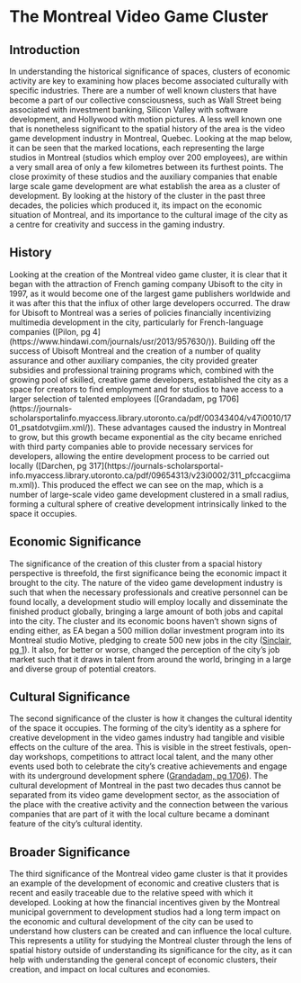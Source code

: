 # The Montreal Video Game Cluster
<h2 id=intro>Introduction</h2>

<p>In understanding the historical significance of spaces, clusters of economic activity are key to examining how places become associated culturally with specific industries. There are a number of well known clusters that have become a part of our collective consciousness, such as Wall Street being associated with investment banking, Silicon Valley with software development, and Hollywood with motion pictures. A less well known one that is nonetheless significant to the spatial history of the area is the video game development industry in Montreal, Quebec. Looking at the map below, it can be seen that the marked locations, each representing the large studios in Montreal (studios which employ over 200 employees), are within a very small area of only a few kilometres between its furthest points. The close proximity of these studios and the auxiliary companies that enable large scale game development are what establish the area as a cluster of development. By looking at the history of the cluster in the past three decades, the policies which produced it, its impact on the economic situation of Montreal, and its importance to the cultural image of the city as a centre for creativity and success in the gaming industry.</p>


<div class="markers">
  <!-- these buttons hide/show all the markers  -->
  <!-- to hide/show blue or red markers instead, change my_markers below to blue_markers
       to red_markers.  If you have defined your own color (or other) arrays, use those instead -->

</div>
  <div id="mapcontainer">
    <div id="map_canvas"></div>
  </div>
  <div id="map_legend"></div>
</div>

<h2>History</h2>
Looking at the creation of the Montreal video game cluster, it is clear that it began with the attraction of French gaming company Ubisoft to the city in 1997, as it would become one of the largest game publishers worldwide and it was after this that the influx of other large developers occurred. The draw for Ubisoft to Montreal was a series of policies financially incentivizing multimedia development in the city, particularly for French-language companies ([Pilon, pg 4](https://www.hindawi.com/journals/usr/2013/957630/)). Building off the success of Ubisoft Montreal and the creation of a number of quality assurance and other auxiliary companies, the city provided greater subsidies and professional training programs which, combined with the growing pool of skilled, creative game developers, established the city as a space for creators to find employment and for studios to have access to a larger selection of talented employees ([Grandadam, pg 1706](https://journals-scholarsportalinfo.myaccess.library.utoronto.ca/pdf/00343404/v47i0010/1701_psatdotvgiim.xml/)). These advantages caused the industry in Montreal to grow, but this growth became exponential as the city became enriched with third party companies able to provide necessary services for developers, allowing the entire development process to be carried out locally ([Darchen, pg 317](https://journals-scholarsportal-info.myaccess.library.utoronto.ca/pdf/09654313/v23i0002/311_pfccacgiimam.xml)). This produced the effect we can see on the map, which is a number of large-scale video game development clustered in a small radius, forming a cultural sphere of creative development intrinsically linked to the space it occupies.

<h2 id=eco>Economic Significance</h2>

The significance of the creation of this cluster from a spacial history perspective is threefold, the first significance being the economic impact it brought to the city. The nature of the video game development industry is such that when the necessary professionals and creative personnel can be found locally, a development studio will employ locally and disseminate the finished product globally, bringing a large amount of both jobs and capital into the city. The cluster and its economic boons haven’t shown signs of ending either, as EA began a 500 million dollar investment program into its Montreal studio Motive, pledging to create 500 new jobs in the city ([Sinclair, pg 1](https://www.gamesindustry.biz/articles/2017-04-07-ea-plans-to-add-500-new-jobs-in-montreal)). It also, for better or worse, changed the perception of the city’s job market such that it draws in talent from around the world, bringing in a large and diverse group of potential creators.

<h2 id=cult>Cultural Significance</h2>

The second significance of the cluster is how it changes the cultural identity of the space it occupies. The forming of the city’s identity as a sphere for creative development in the video games industry had tangible and visible effects on the culture of the area. This is visible in the street festivals, open-day workshops, competitions to attract local talent, and the many other events used both to celebrate the city’s creative achievements and engage with its underground development sphere ([Grandadam, pg 1706](https://journals-scholarsportalinfo.myaccess.library.utoronto.ca/pdf/00343404/v47i0010/1701_psatdotvgiim.xml)). The cultural development of Montreal in the past two decades thus cannot be separated from its video game development sector, as the association of the place with the creative activity and the connection between the various companies that are part of it with the local culture became a dominant feature of the city’s cultural identity.

<h2 id=broad>Broader Significance</h2>

The third significance of the Montreal video game cluster is that it provides an example of the development of economic and creative clusters that is recent and easily traceable due to the relative speed with which it developed. Looking at how the financial incentives given by the Montreal municipal government to development studios had a long term impact on the economic and cultural development of the city can be used to understand how clusters can be created and can influence the local culture. This represents a utility for studying the Montreal cluster through the lens of spatial history outside of understanding its significance for the city, as it can help with understanding the general concept of economic clusters, their creation, and impact on local cultures and economies.
